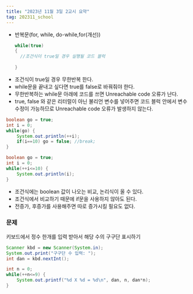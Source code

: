```yaml
---
title: "2023년 11월 3일 2교시 요약"
tag: 202311_school
---
```

- 반복문(for, while, do-while,for(개선))
  ```java
  while(true)
  {
    //조건식이 true일 경우 실행될 코드 블럭
    
  }
  ```
- 조건식이 true일 경우 무한반복 한다.
- while문을 끝내고 싶다면 true를 false로 바꿔줘야 한다.
- 무한반복하는 while문 아래에 코드를 쓰면 Unreachable code 오류가 난다.
- true, false 와 같은 리터럴이 아닌 불리언 변수를 넣어주면 코드 블럭 안에서 변수 수정이 가능하므로 Unreachable code 오류가 발생하지 않는다.
```java
boolean go = true;
int i = 0;
while(go) {
    System.out.println(++i);
    if(i==10) go = false; //break;
}
```
```java
boolean go = true;
int i = 0;
while(++i<=10) { 
    System.out.println(i);
}
```
- 조건식에는 boolean 값이 나오는 비교, 논리식이 올 수 있다.
- 조건식에서 비교하기 때문에 if문을 사용하지 않아도 된다.
- 전증가, 후증가를 사용해주면 따로 증가시킬 필요도 없다.

### 문제
키보드에서 정수 한개를 입력 받아서 해당 수의 구구단 표시하기
```java
Scanner kbd = new Scanner(System.in);
System.out.print("구구단 수 입력: ");
int dan = kbd.nextInt();

int n = 0;
while(++n<=9) {
    System.out.printf("%d X %d = %d\n", dan, n, dan*n);
}
```